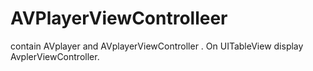 # AVPlayerViewControlleer
contain AVplayer and AVplayerViewController .
On UITableView display AvplerViewController.
